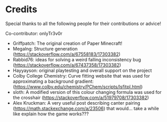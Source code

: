 # Credits

Special thanks to all the following people for their contributions or advice!

Co-contributor: onlyTr3v0r

- Griffpatch: The original creation of Paper Minecraft!
- Megalng: Structure generation (<https://stackoverflow.com/a/67558183/17303382>)
- Rabbid76: ideas for solving a weird falling inconsistency bug (<https://stackoverflow.com/a/67437358/17303382>)
- Hayyayson: original playtesting and overall support on the project
- Colby College Chemistry: Curve fitting website that was used for approximating a background gradient: (<https://www.colby.edu/chemistry/PChem/scripts/lsfitpl.html>)
- sloth: A modified version of this colour changing formula was used for the crosshair (<https://stackoverflow.com/a/51979708/17303382>)
- Alex Kruckman: A very useful post describing canter pairing (<https://math.stackexchange.com/a/23506>)
that would... take a while like explain how the game works???

